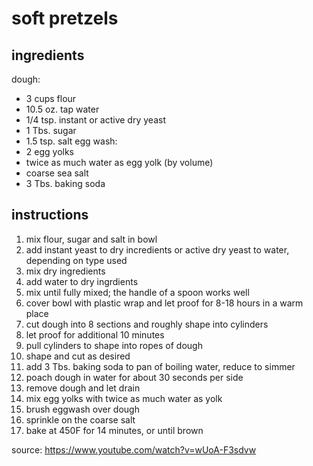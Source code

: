 # soft pretzels

## ingredients

dough:
- 3 cups flour
- 10.5 oz. tap water
- 1/4 tsp. instant or active dry yeast
- 1 Tbs. sugar
- 1.5 tsp. salt
egg wash:
- 2 egg yolks
- twice as much water as egg yolk (by volume)
- coarse sea salt
- 3 Tbs. baking soda

## instructions
1. mix flour, sugar and salt in bowl
2. add instant yeast to dry incredients or active dry yeast to water, depending on type used
3. mix dry ingredients
4. add water to dry ingrdients
5. mix until fully mixed; the handle of a spoon works well
6. cover bowl with plastic wrap and let proof for 8-18 hours in a warm place
7. cut dough into 8 sections and roughly shape into cylinders
8. let proof for additional 10 minutes
9. pull cylinders to shape into ropes of dough
10. shape and cut as desired
11. add 3 Tbs. baking soda to pan of boiling water, reduce to simmer
12. poach dough in water for about 30 seconds per side
13. remove dough and let drain
14. mix egg yolks with twice as much water as yolk
15. brush eggwash over dough
16. sprinkle on the coarse salt
17. bake at 450F for 14 minutes, or until brown


source: https://www.youtube.com/watch?v=wUoA-F3sdvw
